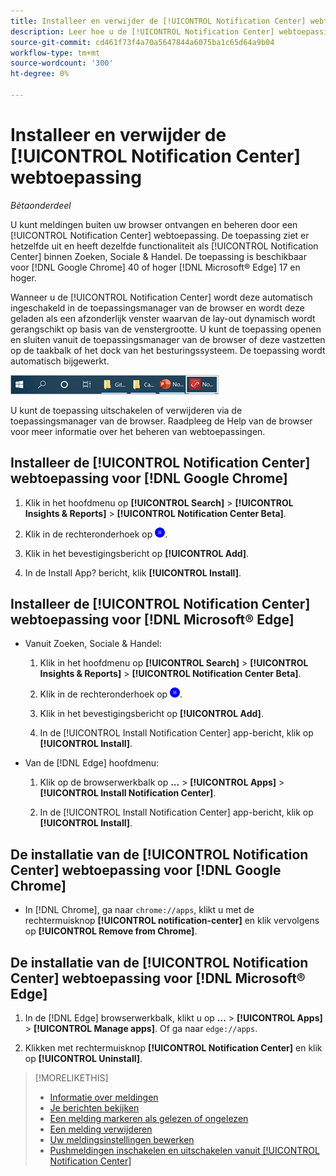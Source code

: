 ```yaml
---
title: Installeer en verwijder de [!UICONTROL Notification Center] webtoepassing
description: Leer hoe u de [!UICONTROL Notification Center] webtoepassing.
source-git-commit: cd461f73f4a70a5647844a6075ba1c65d64a9b04
workflow-type: tm+mt
source-wordcount: '300'
ht-degree: 0%

---
```


# Installeer en verwijder de [!UICONTROL Notification Center] webtoepassing

*Bètaonderdeel*

U kunt meldingen buiten uw browser ontvangen en beheren door een [!UICONTROL Notification Center] webtoepassing. De toepassing ziet er hetzelfde uit en heeft dezelfde functionaliteit als [!UICONTROL Notification Center] binnen Zoeken, Sociale &amp; Handel. De toepassing is beschikbaar voor [!DNL Google Chrome] 40 of hoger [!DNL Microsoft® Edge] 17 en hoger.

Wanneer u de [!UICONTROL Notification Center] wordt deze automatisch ingeschakeld in de toepassingsmanager van de browser en wordt deze geladen als een afzonderlijk venster waarvan de lay-out dynamisch wordt gerangschikt op basis van de venstergrootte. U kunt de toepassing openen en sluiten vanuit de toepassingsmanager van de browser of deze vastzetten op de taakbalk of het dock van het besturingssysteem. De toepassing wordt automatisch bijgewerkt.

![Meldingscentrum-pictogram in Microsoft® Windows-taakbalk](/help/search-social-commerce/assets/windows-taskbar.png "Meldingscentrum-pictogram in Microsoft® Windows-taakbalk")

U kunt de toepassing uitschakelen of verwijderen via de toepassingsmanager van de browser. Raadpleeg de Help van de browser voor meer informatie over het beheren van webtoepassingen.

## Installeer de [!UICONTROL Notification Center] webtoepassing voor [!DNL Google Chrome]

1. Klik in het hoofdmenu op **[!UICONTROL Search]** > **[!UICONTROL Insights & Reports]** > **[!UICONTROL Notification Center Beta]**.

1. Klik in de rechteronderhoek op ![De webtoepassing Notification Center installeren](/help/search-social-commerce/assets/notifications-install-app.png "De webtoepassing Notification Center installeren").

1. Klik in het bevestigingsbericht op **[!UICONTROL Add]**.

1. In de Install App? bericht, klik **[!UICONTROL Install]**.

## Installeer de [!UICONTROL Notification Center] webtoepassing voor [!DNL Microsoft® Edge]

* Vanuit Zoeken, Sociale &amp; Handel:

   1. Klik in het hoofdmenu op **[!UICONTROL Search]** > **[!UICONTROL Insights & Reports]** > **[!UICONTROL Notification Center Beta]**.

   1. Klik in de rechteronderhoek op ![De webtoepassing Notification Center installeren](/help/search-social-commerce/assets/notifications-install-app.png "De webtoepassing Notification Center installeren").

   1. Klik in het bevestigingsbericht op **[!UICONTROL Add]**.

   1. In de [!UICONTROL Install Notification Center] app-bericht, klik op **[!UICONTROL Install]**.

* Van de [!DNL Edge] hoofdmenu:

   1. Klik op de browserwerkbalk op **...** > **[!UICONTROL Apps]** > **[!UICONTROL Install Notification Center]**.

   1. In de [!UICONTROL Install Notification Center] app-bericht, klik op **[!UICONTROL Install]**.

## De installatie van de [!UICONTROL Notification Center] webtoepassing voor [!DNL Google Chrome]

* In [!DNL Chrome], ga naar `chrome://apps`, klikt u met de rechtermuisknop **[!UICONTROL notification-center]** en klik vervolgens op **[!UICONTROL Remove from Chrome]**.

## De installatie van de [!UICONTROL Notification Center] webtoepassing voor [!DNL Microsoft® Edge]

1. In de [!DNL Edge] browserwerkbalk, klikt u op **...** > **[!UICONTROL Apps]** > **[!UICONTROL Manage apps]**. Of ga naar `edge://apps`.

1. Klikken met rechtermuisknop **[!UICONTROL Notification Center]** en klik op **[!UICONTROL Uninstall]**.

>[!MORELIKETHIS]
>
>* [Informatie over meldingen](/help/search-social-commerce/notifications/notification-about.md)
>* [Je berichten bekijken](notification-view.md)
>* [Een melding markeren als gelezen of ongelezen](notification-mark-read-unread.md)
>* [Een melding verwijderen](notification-delete.md)
>* [Uw meldingsinstellingen bewerken](notification-edit.md)
>* [Pushmeldingen inschakelen en uitschakelen vanuit [!UICONTROL Notification Center]](notifications-push-enable-disable.md)

